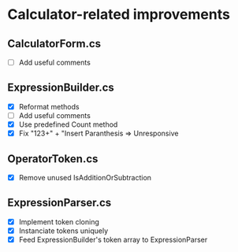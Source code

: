 # Calculator-related improvements

## CalculatorForm.cs

- [ ] Add useful comments

## ExpressionBuilder.cs

- [X] Reformat methods
- [ ] Add useful comments
- [X] Use predefined Count method
- [X] Fix "123+" + "Insert Paranthesis => Unresponsive

## OperatorToken.cs

- [X] Remove unused IsAdditionOrSubtraction

## ExpressionParser.cs

- [X] Implement token cloning
- [X] Instanciate tokens uniquely
- [X] Feed ExpressionBuilder's token array to ExpressionParser
